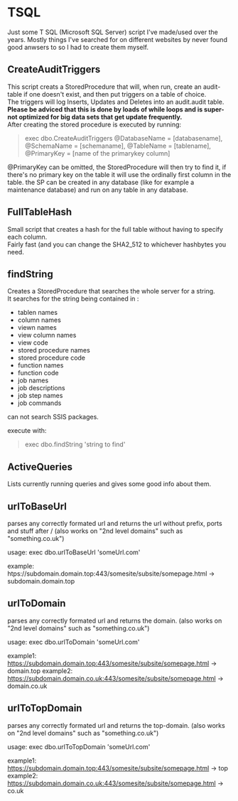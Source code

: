 # TSQL

Just some T SQL (Microsoft SQL Server) script I've made/used over the years.
Mostly things I've searched for on different websites by never found good anwsers to so I had to create them myself.

## CreateAuditTriggers
This script creats a StoredProcedure that will, when run, create an audit-table if one doesn't exist, and then put triggers on a table of choice.  
The triggers will log Inserts, Updates and Deletes into an audit.audit table.  
**Please be adviced that this is done by loads of while loops and is super-not optimized for big data sets that get update frequently.**  
After creating the stored procedure is executed by running:   
  

> exec dbo.CreateAuditTriggers
>     @DatabaseName = [databasename], 
>     @SchemaName = [schemaname], 
>     @TableName = [tablename], 
>     @PrimaryKey = [name of the primarykey column]  
  
@PrimaryKey can be omitted, the StoredProcedure will then try to find it, if there's no primary key on the table it will use the ordinally first column in the table.
the SP can be created in any database (like for example a maintenance database) and run on any table in any database.
  
## FullTableHash
Small script that creates a hash for the full table without having to specify each column.  
Fairly fast (and you can change the SHA2_512 to whichever hashbytes you need.  

## findString
Creates a StoredProcedure that searches the whole server for a string.  
It searches for the string being contained in :
* tablen names
* column names
* viewn names
* view column names
* view code
* stored procedure names
* stored procedure code
* function names
* function code
* job names
* job descriptions
* job step names
* job commands
  
can not search SSIS packages.

execute with:  
> exec dbo.findString 'string to find'

## ActiveQueries
Lists currently running queries and gives some good info about them.

## urlToBaseUrl
parses any correctly formated url and returns the url without prefix, ports and stuff after / (also works on "2nd level domains" such as "something.co.uk")

usage: exec dbo.urlToBaseUrl 'someUrl.com'

example: htps://subdomain.domain.top:443/somesite/subsite/somepage.html -> subdomain.domain.top

## urlToDomain
parses any correctly formated url and returns the domain. (also works on "2nd level domains" such as "something.co.uk")

usage: exec dbo.urlToDomain 'someUrl.com'

example1: https://subdomain.domain.top:443/somesite/subsite/somepage.html -> domain.top
example2: https://subdomain.domain.co.uk:443/somesite/subsite/somepage.html -> domain.co.uk

## urlToTopDomain
parses any correctly formated url and returns the top-domain. (also works on "2nd level domains" such as "something.co.uk")

usage: exec dbo.urlToTopDomain 'someUrl.com'

example1: https://subdomain.domain.top:443/somesite/subsite/somepage.html -> top
example2: https://subdomain.domain.co.uk:443/somesite/subsite/somepage.html -> co.uk
